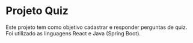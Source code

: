 # Projeto Quiz
Este projeto tem como objetivo cadastrar e responder perguntas de quiz. Foi utilizado as linguagens React e Java (Spring Boot).